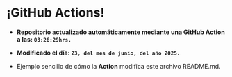 # ¡GitHub Actions!
* **Repositorio actualizado automáticamente mediante una GitHub Action a las: `03:26:29hrs.`**
* **Modificado el día: `23, del mes de junio, del año 2025.`**

* Ejemplo sencillo de cómo la **Action** modifica este archivo README.md.
